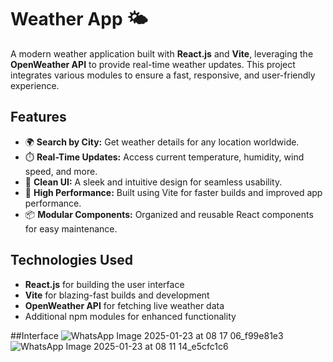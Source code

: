 # Weather App 🌤️  
A modern weather application built with **React.js** and **Vite**, leveraging the **OpenWeather API** to provide real-time weather updates. This project integrates various modules to ensure a fast, responsive, and user-friendly experience.  

## Features  
- 🌍 **Search by City:** Get weather details for any location worldwide.  
- ⏱️ **Real-Time Updates:** Access current temperature, humidity, wind speed, and more.  
- 🎨 **Clean UI:** A sleek and intuitive design for seamless usability.  
- 🚀 **High Performance:** Built using Vite for faster builds and improved app performance.  
- 📦 **Modular Components:** Organized and reusable React components for easy maintenance.  

## Technologies Used  
- **React.js** for building the user interface  
- **Vite** for blazing-fast builds and development  
- **OpenWeather API** for fetching live weather data  
- Additional npm modules for enhanced functionality  

##Interface
![WhatsApp Image 2025-01-23 at 08 17 06_f99e81e3](https://github.com/user-attachments/assets/9ad89700-91c5-49bc-9fb1-4689c191942d)
![WhatsApp Image 2025-01-23 at 08 11 14_e5cfc1c6](https://github.com/user-attachments/assets/c5bed00e-496a-404e-a1ab-8fe072b90087)
